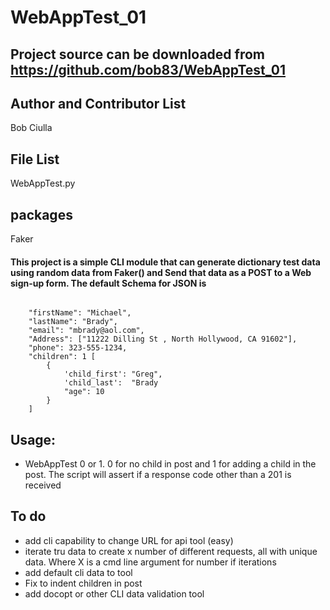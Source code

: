 WebAppTest_01 
===================
## Project source can be downloaded from https://github.com/bob83/WebAppTest_01
## Author and Contributor List
Bob Ciulla
## File List
WebAppTest.py
## packages 
Faker
#### This project is a simple  CLI module that can generate  dictionary test data using random data from Faker()  and Send that data as a POST to a Web sign-up form. The default Schema for JSON is 

```JS

    "firstName": "Michael",
    "lastName": "Brady",
    "email": "mbrady@aol.com",
    "Address": ["11222 Dilling St , North Hollywood, CA 91602"],
    "phone": 323-555-1234,
    "children": 1 [
        {
            'child_first': "Greg",
            'child_last':  "Brady
            "age": 10
        }
    ]
```
 

## Usage: 
* WebAppTest 0 or 1. 0 for no child in post and 1 for adding a child in the post. The script will assert if a response code other than a 201 is received
           

## To do
* add cli capability to change URL for api tool (easy)
* iterate tru data to create x number of different requests, all with unique data. Where X is a cmd line argument for number if iterations
* add default cli data to tool
* Fix to indent children in post 
* add docopt or other CLI data validation tool


